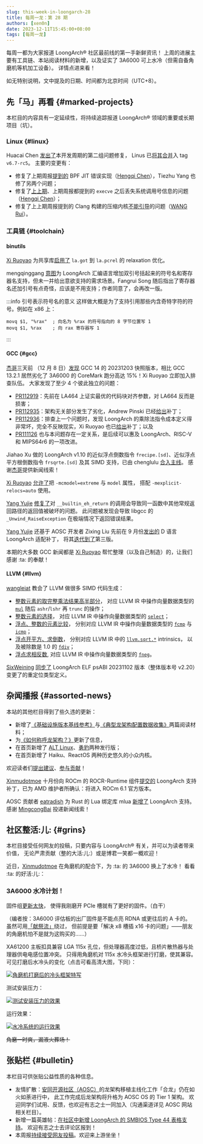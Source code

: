 ```yaml
---
slug: this-week-in-loongarch-28
title: 每周一龙：第 28 期
authors: [xen0n]
date: 2023-12-11T15:45:00+08:00
tags: [每周一龙]
---
```


每周一都为大家报道 LoongArch&reg; 社区最前线的第一手新鲜资讯！
上周的进展主要有工具链、本站阅读材料的新增，以及证实了 3A6000 可上水冷（但需自备角磨机等机加工设备）。
详情点进来看！

<!-- truncate -->

如无特别说明，文中提及的日期、时间都为北京时间（UTC+8）。

## 先「马」再看 {#marked-projects}

本栏目的内容具有一定延续性，将持续追踪报道 LoongArch&reg; 领域的重要或长期项目（坑）。

### Linux {#linux}

Huacai Chen [发出了](https://lore.kernel.org/loongarch/20231209112317.1542046-1-chenhuacai@loongson.cn/)本开发周期的第二组问题修复，
Linus 已[将其合并](https://github.com/torvalds/linux/commit/b10a3ccaf6e39f6290ca29d7c24604082eacaea0)入 tag `v6.7-rc5`。
主要的变更有：

* 修复了上期周报[提到的](../2023-12-05-this-week-in-loongarch-27/index.md#linux)
  BPF JIT 错误实现（[Hengqi Chen][chenhengqi]），Tiezhu Yang 也修了另两个问题；
* 修复了[上上期](../2023-11-27-this-week-in-loongarch-26.md#linux)、上期周报都提到的
  `execve` 之后丢失系统调用号信息的问题（[Hengqi Chen][chenhengqi]）；
* 修复了上上期周报提到的 Clang 构建的压缩内核[不能引导](https://github.com/ClangBuiltLinux/linux/issues/1962)的问题（[WANG Rui][heiher]）。

[chenhengqi]: https://github.com/chenhengqi
[heiher]: https://github.com/heiher

### 工具链 {#toolchain}

#### binutils

[Xi Ruoyao][xry111] 为共享库[启用了](https://sourceware.org/pipermail/binutils/2023-December/130991.html)
`la.got` 到 `la.pcrel` 的 relaxation 优化。

mengqinggang [意图](https://sourceware.org/pipermail/binutils/2023-December/130993.html)为
LoongArch 汇编语言增加双引号括起来的符号名和寄存器名支持，但未一并给出意欲支持的需求场景。Fangrui Song
随后指出了寄存器名还加引号有点奇怪，应该是不用支持；作者同意了，会再改一版。

:::info 引号表示符号名的意义
这样做大概是为了支持引用那些内含奇特字符的符号。例如在 x86 上：

```
movq $1, "%rax"  ; 向名为 %rax 的符号指向的 8 字节位置写 1
movq $1, %rax    ; 向 rax 寄存器写 1
```

:::

#### GCC {#gcc}

[杰哥][jiegec]三天前
（12 月 8 日）[发现](https://github.com/loongson-community/discussions/issues/23)
GCC 14 的 20231203 快照版本，相比 GCC 13.2.1 居然劣化了 3A6000 的 CoreMark 跑分高达 15%！Xi Ruoyao
立即加入排查队伍。
大家发现了至少 4 个彼此独立的问题：

* [PR112919]：先前在 LA464 上证实最优的代码块对齐参数，对 LA664 反而是损害；
* [PR112935]：架构无关部分发生了劣化，Andrew Pinski
  已经[给出](https://gcc.gnu.org/pipermail/gcc-patches/2023-December/640030.html)补丁；
* [PR112936]：排查上一个问题时，发现 LoongArch 的乘除法指令成本定义得非常坏，完全不反映现实，Xi Ruoyao
  也已[给出](https://gcc.gnu.org/pipermail/gcc-patches/2023-December/640012.html)补丁；以及
* [PR111126] 也与本问题存在一定关系，是后续可以惠及 LoongArch、RISC-V 和 MIPS64r6 的一项改进。

[PR112919]: https://gcc.gnu.org/PR112919
[PR112935]: https://gcc.gnu.org/PR112935
[PR112936]: https://gcc.gnu.org/PR112936
[PR111126]: https://gcc.gnu.org/PR111126

Jiahao Xu 做的 LoongArch v1.10 的近似浮点倒数指令 `frecipe.[sd]`、近似浮点平方根倒数指令 `frsqrte.[sd]`
及其 SIMD 支持，已由 chenglulu [合入主线](https://github.com/gcc-mirror/gcc/commit/61f1001f2f4ab9128e5eb6e9a4adbbb0f9f0bc75)。
感谢[杰哥][jiegec]提供新闻线索！

[Xi Ruoyao][xry111] [允许了](https://gcc.gnu.org/pipermail/gcc-patches/2023-December/639748.html)把 `-mcmodel=extreme` 与 `model` 属性，
搭配 `-mexplicit-relocs=auto` 使用。

[Yang Yujie][scylaac] [修复了](https://gcc.gnu.org/pipermail/gcc-patches/2023-December/639651.html)对
`__builtin_eh_return` 的调用会导致同一函数中其他常规返回路径的返回值被破坏的问题。
此问题被发现会导致 libgcc 的 `_Unwind_RaiseException` 在极端情况下返回错误结果。

[Yang Yujie][scylaac] 还基于 AOSC 开发者 Zixing Liu 先前在 9 月份[发出的](https://gcc.gnu.org/pipermail/gcc-patches/2023-September/631260.html)
D 语言 LoongArch 适配补丁，
将其[迭代到了](https://gcc.gnu.org/pipermail/gcc-patches/2023-December/638912.html)第三版。

本期的大多数 GCC 新闻都是 [Xi Ruoyao][xry111] 帮忙整理（以及自己制造）的，让我们感谢 :ta: 的奉献！

[jiegec]: https://github.com/jiegec
[scylaac]: https://github.com/scylaac
[xry111]: https://github.com/xry111

#### LLVM {#llvm}

[wangleiat](https://github.com/wangleiat) 教会了 LLVM 做很多 SIMD 代码生成：

* [整数元素的取完整乘法结果高半部分](https://github.com/llvm/llvm-project/commit/e9cd197d15300f186a5a32092103add65fbd3f50)，
  对应 LLVM IR 中操作向量数据类型的 [`mul`][llvm-langref-mul] 随后
  `ashr`/`lshr` 再 `trunc` 的操作；
* [整数元素的选择](https://github.com/llvm/llvm-project/commit/de21308f78f3b0f0910638dbdac90967150d19f0)，
  对应 LLVM IR 中操作向量数据类型的 [`select`][llvm-langref-select]；
* [浮点、整数的元素比较](https://github.com/llvm/llvm-project/pull/74700)，
  分别对应 LLVM IR 中操作向量数据类型的 [`fcmp`][llvm-langref-fcmp]
  与 [`icmp`][llvm-langref-icmp]；
* [浮点开平方、求倒数](https://github.com/llvm/llvm-project/pull/74795)，
  分别对应 LLVM IR 中的 [`llvm.sqrt.*`][llvm-langref-sqrt] intrinsics，
  以及被除数是 1.0 的 [`fdiv`][llvm-langref-fdiv]；
* [浮点求相反数](https://github.com/llvm/llvm-project/commit/cdc37325669c0321328a7245083c427b229e79e9),
  对应 LLVM IR 中操作向量数据类型的 [`fneg`][llvm-langref-fneg]。

[llvm-langref-fcmp]: https://llvm.org/docs/LangRef.html#fcmp-instruction
[llvm-langref-fdiv]: https://llvm.org/docs/LangRef.html#fdiv-instruction
[llvm-langref-fneg]: https://llvm.org/docs/LangRef.html#fneg-instruction
[llvm-langref-icmp]: https://llvm.org/docs/LangRef.html#icmp-instruction
[llvm-langref-mul]: https://llvm.org/docs/LangRef.html#mul-instruction
[llvm-langref-select]: https://llvm.org/docs/LangRef.html#select-instruction
[llvm-langref-sqrt]: https://llvm.org/docs/LangRef.html#llvm-sqrt-intrinsic

[SixWeining](https://github.com/SixWeining)
[同步了](https://github.com/llvm/llvm-project/pull/73345)
LoongArch ELF psABI 20231102 版本（整体版本号 v2.20）变更了的重定位类型定义。

## 杂闻播报 {#assorted-news}

本站的其他栏目得到了些久违的更新：

* 新增了[《基础设施版本基线参考》](/docs/baseline-reference/)与[《典型龙架构配置数据收集》](/docs/collection-of-typical-configurations/)两篇阅读材料；
* 为[《如何称呼龙架构？》](/docs/loong-or-loongarch/)更新了信息，
* 在首页新增了 [ALT Linux](https://en.altlinux.org/Main_Page)、[勇豹](https://github.com/sunhaiyong1978/Yongbao)两种发行版；
* 在首页新增了 Haiku、ReactOS 两种历史悠久的小众内核。

欢迎读者们[提出建议](https://github.com/loongson-community/areweloongyet/issues)、[参与贡献](https://github.com/loongson-community/areweloongyet/pulls)！

[Xinmudotmoe] 十月份向 ROCm 的 ROCR-Runtime
组件[提交的](https://github.com/ROCm/ROCR-Runtime/pull/168)
LoongArch 支持补丁，已为 AMD 维护者所确认：将进入 ROCm 6.1 官方版本。

[Xinmudotmoe]: https://github.com/Xinmudotmoe

AOSC 贡献者 [eatradish](https://github.com/eatradish) 为 Rust 的 Lua 绑定库
mlua [新增了](https://github.com/khvzak/mlua/pull/339) LoongArch 支持。
感谢 [MingcongBai](https://github.com/MingcongBai) 投递新闻线索！

## 社区整活:儿: {#grins}

本栏目接受任何网友的投稿，只要内容与 LoongArch&reg; 有关，并可以为读者带来价值，
无论严肃贡献（整的大活:儿:）或是博君一笑都一概欢迎！

近日，[Xinmudotmoe] 在角磨机的配合下，为 :ta: 的 3A6000 换上了水冷！
看看 :ta: 的好活:儿:：

### 3A6000 水冷计划！

固件组[更新太快](https://github.com/loongson/Firmware/pull/79)，
使得我刚磨开 PCIe 槽就有了更好的固件。（白干）

（编者按：3A6000 评估板的出厂固件是不能点亮 RDNA 或更往后的 A 卡的。
虽然可用[「献祭流」](https://github.com/loongson/Firmware/issues/74#issuecomment-1831442404)绕过，
但前提是要「解决 x8 槽插 x16 卡的问题」——朋友的角磨机怕不是就为这购买的……）

XA61200 主板扣具兼容 LGA 115x 孔位，但处理器高度过低，且桥片散热器与处理器供电电感位置冲突。
只得用角磨机对 115x 水冷头框架进行打磨，使其兼容。
可见打磨后水冷头的变化（点击可看高清大图，下同）：

<!-- convert reduced-frame-closeup.jpg -resize 816x459 reduced-frame-closeup@0.25x.webp -->
[![角磨机打磨后的冷头框架特写](./reduced-frame-closeup@0.25x.webp)](./reduced-frame-closeup.jpg)

测试安装压力：

<!-- convert pressure-test.jpg -resize 512x230 -rotate 90 pressure-test@0.125x.webp -->
[![测试安装压力的效果](./pressure-test@0.125x.webp)](./pressure-test.jpg)

运行效果：

<!-- convert final-effect.jpg -resize 460x460 final-effect@0.25x.webp -->
[![水冷系统的运行效果](./final-effect@0.25x.webp)](./final-effect.jpg)

~~角磨一时爽，漏液火葬场！~~

## 张贴栏 {#bulletin}

本栏目可供张贴公益性质的各种信息。

* 友情扩散：[安同开源社区（AOSC）][aosc]的龙架构移植主线化工作「合龙」仍在如火如荼进行中，
  此工作完成后龙架构将升格为 AOSC OS 的 Tier 1 架构。
  欢迎同学们试用、反馈，也欢迎有志之士一同加入（沟通渠道详见 AOSC 网站相关栏目）。
* 新增一篇英雄帖：[在社区中新增 LoongArch 的 SMBIOS Type 44 表格支持](https://github.com/loongson-community/discussions/issues/28)。
  欢迎有志之士去评论区报到！
* 本周报[持续接受网友投稿][call-for-submissions]。欢迎来上游坐坐！

[aosc]: https://aosc.io
[call-for-submissions]: https://github.com/loongson-community/areweloongyet/issues/16

